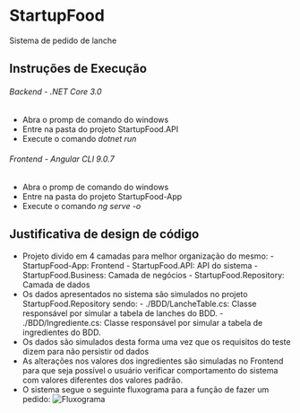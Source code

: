 # StartupFood
Sistema de pedido de lanche

## Instruções de Execução

###### Backend - .NET Core 3.0

 - Abra o promp de comando do windows
 - Entre na pasta do projeto StartupFood.API
 - Execute o comando <i>dotnet run</i>

###### Frontend - Angular CLI 9.0.7

 - Abra o promp de comando do windows
 - Entre na pasta do projeto StartupFood-App
 - Execute o comando <i>ng serve -o</i>

 ## Justificativa de design de código

  - Projeto divido em 4 camadas para melhor organização do mesmo: 
        - StartupFood-App: Frontend
        - StartupFood.API: API do sistema
        - StartupFood.Business: Camada de negócios
        - StartupFood.Repository: Camada de dados
  - Os dados apresentados no sistema são simulados no projeto StartupFood.Repository sendo:
        - ./BDD/LancheTable.cs: Classe responsável por simular a tabela de lanches do BDD.
        - ./BDD/Ingrediente.cs: Classe responsável por simular a tabela de ingredientes do BDD.
  - Os dados são simulados desta forma uma vez que os requisitos do teste dizem para não persistir od dados
  - As alterações nos valores dos ingredientes são simuladas no Frontend para que seja possível
    o usuário verificar comportamento do sistema com valores diferentes dos valores padrão.
  - O sistema segue o seguinte fluxograma para a função de fazer um pedido:
  ![Fluxograma](https://user-images.githubusercontent.com/40437558/77694804-71487c80-6f89-11ea-8245-250c69417a1d.jpg)
